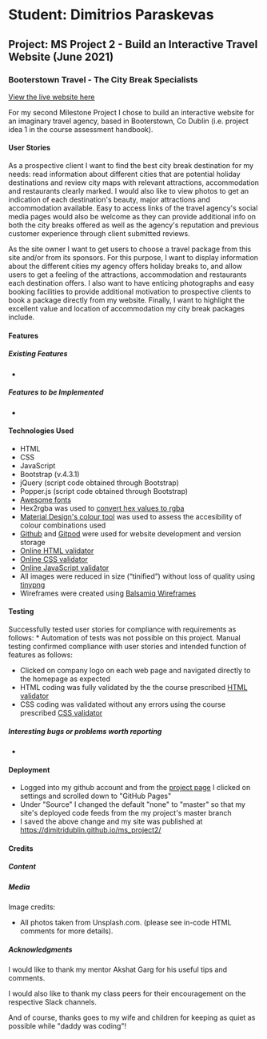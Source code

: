 # Student: Dimitrios Paraskevas
## Project: MS Project 2 - Build an Interactive Travel Website (June 2021)

### Booterstown Travel - The City Break Specialists
[View the live website here](https://dimitridublin.github.io/ms_project2/)

For my second Milestone Project I chose to build an interactive website for an imaginary travel agency, based in Booterstown, Co Dublin (i.e. project idea 1 in the 
course assessment handbook). 

#### User Stories
As a prospective client I want to find the best city break destination for my needs: read information about different cities that are potential holiday 
destinations and review city maps with relevant attractions, accommodation and restaurants clearly marked. I would also like to view photos to get an indication of 
each destination's beauty, major attractions and accommodation available. Easy to access links of the travel agency's social media pages would also be welcome as they
can provide additional info on both the city breaks offered as well as the agency's reputation and previous customer experience through client submitted reviews.

As the site owner I want to get users to choose a travel package from this site and/or from its sponsors. For this purpose, I want to display information about 
the different cities my agency offers holiday breaks to, and allow users to get a feeling of the attractions, accommodation and restaurants each destination offers.
I also want to have enticing photographs and easy booking facilities to provide additional motivation to prospective clients to book a package directly from my 
website. Finally, I want to highlight the excellent value and location of accommodation my city break packages include.

#### Features
##### Existing Features
* 

##### Features to be Implemented
* 

#### Technologies Used
* HTML
* CSS
* JavaScript
* Bootstrap (v.4.3.1)
* jQuery (script code obtained through Bootstrap)
* Popper.js (script code obtained through Bootstrap)
* [Awesome fonts](https://fontawesome.com/)
* Hex2rgba was used to [convert hex values to rgba](http://hex2rgba.devoth.com/)
* [Material Design's colour tool](https://material.io/resources/color/) was used to assess the accesibility of colour combinations used
* [Github](https://github.com/) and [Gitpod](https://gitpod.io/) were used for website development and version storage
* [Online HTML validator](https://validator.w3.org/)
* [Online CSS validator](https://jigsaw.w3.org/css-validator/)
* [Online JavaScript validator]()
* All images were reduced in size (“tinified”) without loss of quality using [tinypng](https://tinypng.com/)
* Wireframes were created using [Balsamiq Wireframes](https://balsamiq.com/wireframes/desktop/)

#### Testing
Successfully tested user stories for compliance with requirements as follows:
* 
Automation of tests was not possible on this project. Manual testing confirmed compliance with user stories and intended function of features as follows:
* Clicked on company logo on each web page and navigated directly to the homepage as expected
* HTML coding was fully validated by the the course prescribed [HTML validator](https://validator.w3.org/)
* CSS coding was validated without any errors using the course prescribed [CSS validator](https://jigsaw.w3.org/css-validator/)

##### Interesting bugs or problems worth reporting
* 

#### Deployment
* Logged into my github account and from the [project page](https://github.com/dimitridublin/ms_project2) I clicked on settings and scrolled down to "GitHub Pages"
* Under "Source" I changed the default "none" to "master" so that my site's deployed code feeds from the my project's master branch 
* I saved the above change and my site was published at https://dimitridublin.github.io/ms_project2/

#### Credits
##### Content


##### Media
Image credits:
* All photos taken from Unsplash.com. (please see in-code HTML comments for more details).

##### Acknowledgments
I would like to thank my mentor Akshat Garg for his useful tips and comments.

I would also like to thank my class peers for their encouragement on the respective Slack channels.

And of course, thanks goes to my wife and children for keeping as quiet as possible while "daddy was coding"!
